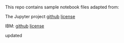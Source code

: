 This repo contains sample notebook files adapted from:

The Jupyter project
[github](https://github.com/jupyter/notebook/tree/main/docs/source/examples/Notebook)
[license](https://github.com/jupyter/notebook/blob/main/LICENSE)

IBM:
[github](https://github.com/ibm-et/jupyter-samples)
[license](https://github.com/ibm-et/jupyter-samples/blob/master/LICENSE)

updated
